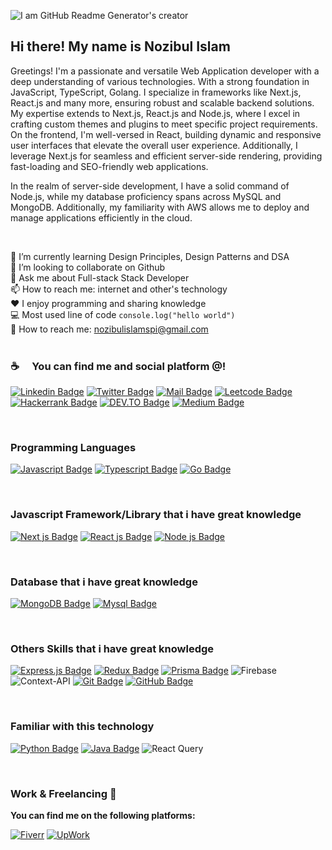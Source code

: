 ![I am GitHub Readme Generator's creator](https://media.licdn.com/dms/image/v2/D5616AQGoki0quzKzCg/profile-displaybackgroundimage-shrink_350_1400/profile-displaybackgroundimage-shrink_350_1400/0/1720179299560?e=1754524800&v=beta&t=TKHY5x4JLI1hdgBbUcNZpR-HnAkL_TrIVSj8Gqmp-10)

## Hi there! My name is Nozibul Islam

Greetings! I'm a passionate and versatile  Web Application developer with a deep understanding of various technologies. With a strong foundation in JavaScript, TypeScript, Golang. I specialize in frameworks like Next.js, React.js and many more, ensuring robust and scalable backend solutions.
My expertise extends to Next.js, React.js and Node.js, where I excel in crafting custom themes and plugins to meet specific project requirements. On the frontend, I'm well-versed in React, building dynamic and responsive user interfaces that elevate the overall user experience. Additionally, I leverage Next.js for seamless and efficient server-side rendering, providing fast-loading and SEO-friendly web applications.

In the realm of server-side development, I have a solid command of Node.js, while my database proficiency spans across MySQL and MongoDB. Additionally, my familiarity with AWS allows me to deploy and manage applications efficiently in the cloud.

<br/>

🌱 I’m currently learning Design Principles, Design Patterns and DSA <br/>
👯 I’m looking to collaborate on Github <br/>
💬 Ask me about Full-stack Stack Developer <br/>
📫 How to reach me: internet and other's technology <br/>
:hearts: I enjoy programming and sharing knowledge <br/>
:computer: Most used line of code `console.log("hello world")` <br/>
:e-mail: How to reach me: nozibulislamspi@gmail.com<br/> <br/>



### :coffee: &emsp;You can find me and social platform @!

[![Linkedin Badge](https://img.shields.io/badge/LinkedIn-0077B5?style=for-the-badge&logo=linkedin&logoColor=white)](https://www.linkedin.com/in/Nozibul/) 
[![Twitter Badge](https://img.shields.io/badge/Twitter-1DA1F2?style=for-the-badge&logo=twitter&logoColor=white)](https://twitter.com/Nozibul8) 
[![Mail Badge](https://img.shields.io/badge/Gmail-D14836?style=for-the-badge&logo=gmail&logoColor=white)](mailto:nozibulislamspi@gmail.com)
[![Leetcode Badge](https://img.shields.io/badge/-LeetCode-FFA116?style=for-the-badge&logo=LeetCode&logoColor=black)](https://leetcode.com/u/Nozibul_Islam/) 
[![Hackerrank Badge](https://img.shields.io/badge/-Hackerrank-00EA64?style=flat&logo=HackerRank&logoColor=white)](https://www.hackerrank.com/profile/nozibulislamspi) 
[![DEV.TO Badge](https://img.shields.io/badge/dev.to-0A0A0A?style=for-the-badge&logo=devdotto&logoColor=white)](https://dev.to/nozibul_islam_113b1d5334f)
[![Medium Badge](https://img.shields.io/badge/Medium-12100E?style=for-the-badge&logo=medium&logoColor=white)](https://medium.com/@nozibulislamspi)

<br/>

### Programming Languages

[![Javascript Badge](https://img.shields.io/badge/-Javascript-F0DB4F?style=for-the-badge&labelColor=black&logo=javascript&logoColor=F0DB4F)](#) 
[![Typescript Badge](https://img.shields.io/badge/-Typescript-007acc?style=for-the-badge&labelColor=black&logo=typescript&logoColor=007acc)](#)
[![Go Badge](https://img.shields.io/badge/Go-00ADD8?style=for-the-badge&logo=go&logoColor=white)](#)

<br/>

### Javascript Framework/Library that i have great knowledge

[![Next js Badge](https://img.shields.io/badge/-Next.js-192a56?style=for-the-badge&labelColor=black&logo=next.js&logoColor=ffffff)](#)
[![React js Badge](https://img.shields.io/badge/-React-61DBFB?style=for-the-badge&labelColor=black&logo=react&logoColor=61DBFB)](#)
[![Node js Badge](https://img.shields.io/badge/-nodejs-3C873A?style=for-the-badge&labelColor=black&logo=node.js&logoColor=3C873A)](#)

<br/>

### Database that i have great knowledge

[![MongoDB Badge](https://img.shields.io/badge/MongoDB-4EA94B?style=for-the-badge&logo=mongodb&logoColor=white)](#)
[![Mysql Badge](https://img.shields.io/badge/MySQL-00000F?style=for-the-badge&logo=mysql&logoColor=white)](#)

<br/>

### Others Skills that i have great knowledge

[![Express.js Badge](https://img.shields.io/badge/Express.js-404D59?style=for-the-badge)](#)
[![Redux Badge](https://img.shields.io/badge/Redux-593D88?style=for-the-badge&logo=redux&logoColor=white)](#)
[![Prisma Badge](https://img.shields.io/badge/Prisma-3982CE?style=for-the-badge&logo=Prisma&logoColor=white)](#)
![Firebase](https://img.shields.io/badge/firebase-%23039BE5.svg?style=for-the-badge&logo=firebase)
![Context-API](https://img.shields.io/badge/Context--Api-000000?style=for-the-badge&logo=react)
[![Git Badge](https://img.shields.io/badge/GIT-E44C30?style=for-the-badge&logo=git&logoColor=white)](#)
[![GitHub Badge](https://img.shields.io/badge/GitHub-100000?style=flat&logo=github&logoColor=white)](#)

<br/>

### Familiar with this technology

[![Python Badge](https://img.shields.io/badge/Python-3776AB?style=for-the-badge&logo=python&logoColor=white)](#)
[![Java Badge](https://img.shields.io/badge/Java-ED8B00?style=for-the-badge&logo=openjdk&logoColor=white)](#)
![React Query](https://img.shields.io/badge/-React%20Query-FF4154?style=for-the-badge&logo=react%20query&logoColor=white)

<br/>

### Work & Freelancing 💼

**You can find me on the following platforms:**

[![Fiverr](https://img.shields.io/badge/fiverr-1DBF73?style=for-the-badge&logo=fiverr&logoColor=white)](https://www.fiverr.com/nozibul_islam?up_rollout=true)
[![UpWork](https://img.shields.io/badge/UpWork-6FDA44?style=for-the-badge&logo=Upwork&logoColor=white)](https://www.upwork.com/freelancers/~014e96fe7d870f6f99?mp_source=share)









